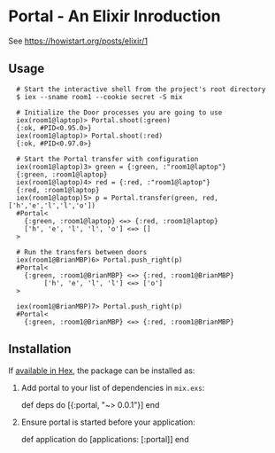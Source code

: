# Portal - An Elixir Inroduction

See https://howistart.org/posts/elixir/1

## Usage

```
  # Start the interactive shell from the project's root directory
  $ iex --sname room1 --cookie secret -S mix

  # Initialize the Door processes you are going to use
  iex(room1@laptop)> Portal.shoot(:green)
  {:ok, #PID<0.95.0>}
  iex(room1@laptop)> Portal.shoot(:red)
  {:ok, #PID<0.97.0>}

  # Start the Portal transfer with configuration
  iex(room1@laptop)3> green = {:green, :"room1@laptop"}
  {:green, :room1@laptop}
  iex(room1@laptop)4> red = {:red, :"room1@laptop"}
  {:red, :room1@laptop}
  iex(room1@laptop)5> p = Portal.transfer(green, red, ['h','e','l','l','o'])
  #Portal<
    {:green, :room1@laptop} <=> {:red, :room1@laptop}
    ['h', 'e', 'l', 'l', 'o'] <=> []
  >

  # Run the transfers between doors
  iex(room1@BrianMBP)6> Portal.push_right(p)
  #Portal<
    {:green, :room1@BrianMBP} <=> {:red, :room1@BrianMBP}
         ['h', 'e', 'l', 'l'] <=> ['o']
  >

  iex(room1@BrianMBP)7> Portal.push_right(p)
  #Portal<
    {:green, :room1@BrianMBP} <=> {:red, :room1@BrianMBP}

```

## Installation

If [available in Hex](https://hex.pm/docs/publish), the package can be installed as:

  1. Add portal to your list of dependencies in `mix.exs`:

        def deps do
          [{:portal, "~> 0.0.1"}]
        end

  2. Ensure portal is started before your application:

        def application do
          [applications: [:portal]]
        end
